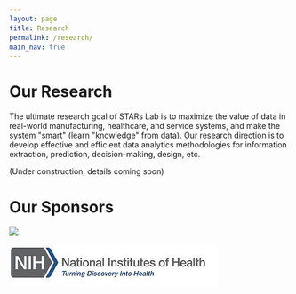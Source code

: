 ```yaml
---
layout: page
title: Research
permalink: /research/
main_nav: true
---
```


# Our Research
The ultimate research goal of STARs Lab is to maximize the value of data in real-world manufacturing, healthcare, and service systems, and make the system "smart" (learn "knowledge" from data). Our research direction is to develop effective and efficient data analytics methodologies for information extraction, prediction, decision-making, design, etc. 

(Under construction, details coming soon)


# Our Sponsors

<img src="https://www.nsf.gov/images/logos/NSF_4-Color_bitmap_Logo.png" width="60">

![NIH logo](/assets/NIH_logo.jpg "NIH logo")

